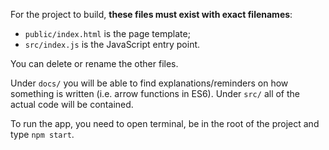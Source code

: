 For the project to build, **these files must exist with exact filenames**:

* `public/index.html` is the page template;
* `src/index.js` is the JavaScript entry point.

You can delete or rename the other files.


Under `docs/` you will be able to find explanations/reminders on how something is written (i.e. arrow functions in ES6).
Under `src/` all of the actual code will be contained.


To run the app, you need to open terminal, be in the root of the project and type `npm start`.
